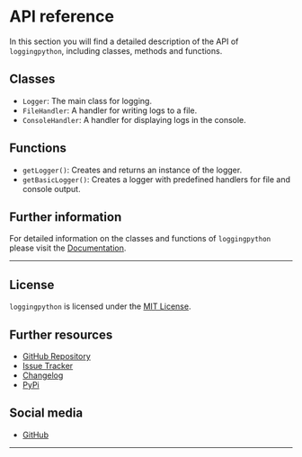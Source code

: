 # API reference

In this section you will find a detailed description of the API of `loggingpython`, including classes, methods and functions.

## Classes

- `Logger`: The main class for logging.
- `FileHandler`: A handler for writing logs to a file.
- `ConsoleHandler`: A handler for displaying logs in the console.

## Functions

- `getLogger()`: Creates and returns an instance of the logger.
- `getBasicLogger()`: Creates a logger with predefined handlers for file and console output.

## Further information

For detailed information on the classes and functions of `loggingpython` please visit the [Documentation](https://github.com/loggingpython-Community/loggingpython/docs).

---

## License

`loggingpython` is licensed under the [MIT License](https://opensource.org/licenses/MIT).

## Further resources

- [GitHub Repository](https://github.com/loggingpython-Community/loggingpython)
- [Issue Tracker](https://github.com/loggingpython-Community/loggingpython/issues)
- [Changelog](https://github.com/loggingpython-Community/loggingpython/blob/main/CHANGELOG.md)
- [PyPi](https://pypi.org/project/loggingpython/)

## Social media

- [GitHub](https://github.com/loggingpython-Community)

---